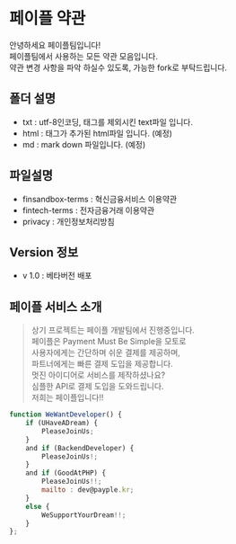 # 페이플 약관
안녕하세요 페이플팀입니다!  
페이플팀에서 사용하는 모든 약관 모음입니다.  
약관 변경 사항을 파악 하실수 있도록, 가능한 fork로 부탁드립니다. 

## 폴더 설명
- txt : utf-8인코딩, 태그를 제외시킨 text파일 입니다. 
- html : 태그가 추가된 html파일 입니다. (예정)
- md : mark down 파일입니다. (예정)

## 파일설명
- finsandbox-terms : 혁신금융서비스 이용약관
- fintech-terms : 전자금융거래 이용약관
- privacy : 개인정보처리방침

## Version 정보
- v 1.0 : 베타버전 배포

## 페이플 서비스 소개
>상기 프로젝트는 페이플 개발팀에서 진행중입니다.  
페이플은 Payment Must Be Simple을 모토로  
사용자에게는 간단하며 쉬운 결제를 제공하며,  
파트너에게는 빠른 결제 도입을 제공합니다.  
멋진 아이디어로 서비스를 제작하셨나요?  
심플한 API로 결제 도입을 도와드립니다.  
저희는 페이플입니다!!  
```javascript
function WeWantDeveloper() {
    if (UHaveADream) {
        PleaseJoinUs;
    }
    and if (BackendDeveloper) {
        PleaseJoinUs!;
    }
    and if (GoodAtPHP) {
        PleaseJoinUs!!;
        mailto : dev@payple.kr;
    }
    else {
        WeSupportYourDream!!;
    }
};
```